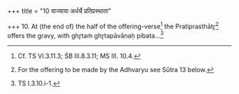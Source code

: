 +++
title = "10 याज्याया अर्धर्चे प्रतिप्रस्थाता"

+++
10. At (the end of) the half of the offering-verse[^1] the Pratiprasthātr̥[^2] offers the gravy, with ghr̥taṁ ghr̥tapāvānaḥ pibata...[^3]   


[^1]: Cf. TS VI.3.11.3; ŚB III.8.3.11; MS III. 10.4.   

[^2]: For the offering to be made by the Adhvaryu see Sūtra 13 below.  

[^3]: TS I.3.10.i-1.  
